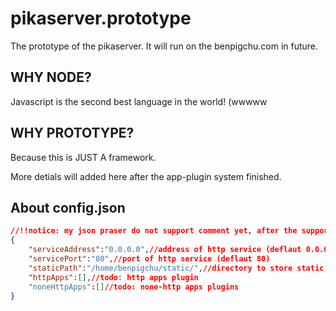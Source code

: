 # pikaserver.prototype

The prototype of the pikaserver. It will run on the benpigchu.com in future.

## WHY NODE?

Javascript is the second best language in the world! (wwwww

## WHY PROTOTYPE?

Because this is JUST A framework.

More detials will added here after the app-plugin system finished.

## About config.json
```json
//!!notice: my json praser do not support comment yet, after the support added, this part will be moved to that file
{
	"serviceAddress":"0.0.0.0",//address of http service (deflaut 0.0.0.0)
	"servicePort":"80",//port of http service (deflaut 80)
	"staticPath":"/home/benpigchu/static/",//directory to store static files (deflaut /home/user/static/)
	"httpApps":[],//todo: http apps plugin
	"noneHttpApps":[]//todo: none-http apps plugins
}
```